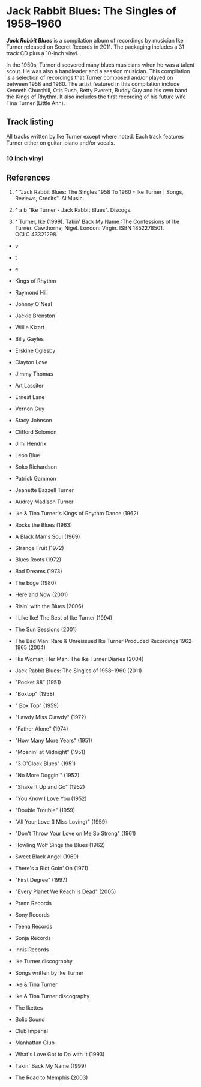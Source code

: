 # Jack Rabbit Blues: The Singles of 1958–1960

***Jack Rabbit Blues***  is a compilation album of recordings by musician Ike Turner released on Secret Records in 2011. The packaging includes a 31 track CD plus a 10-inch vinyl.

In the 1950s, Turner discovered many blues musicians when he was a talent scout. He was also a bandleader and a session musician. This compilation is a selection of recordings that Turner composed and/or played on between 1958 and 1960. The artist featured in this compilation include Kenneth Churchill, Otis Rush, Betty Everett, Buddy Guy and his own band the Kings of Rhythm. It also includes the first recording of his future wife Tina Turner (Little Ann).

## Track listing

All tracks written by Ike Turner except where noted. Each track features Turner either on guitar, piano and/or vocals.

### 10 inch vinyl

## References

 1. ^ "Jack Rabbit Blues: The Singles 1958 To 1960 - Ike Turner | Songs, Reviews, Credits". AllMusic.

 2. ^ a b "Ike Turner - Jack Rabbit Blues". Discogs.

 3. ^ Turner, Ike (1999). Takin' Back My Name :The Confessions of Ike Turner. Cawthorne, Nigel. London: Virgin. ISBN 1852278501. OCLC 43321298.


 - v
 - t
 - e

 - Kings of Rhythm

 - Raymond Hill
 - Johnny O'Neal
 - Jackie Brenston
 - Willie Kizart
 - Billy Gayles
 - Erskine Oglesby
 - Clayton Love
 - Jimmy Thomas
 - Art Lassiter
 - Ernest Lane
 - Vernon Guy
 - Stacy Johnson
 - Clifford Solomon
 - Jimi Hendrix
 - Leon Blue
 - Soko Richardson
 - Patrick Gammon
 - Jeanette Bazzell Turner
 - Audrey Madison Turner

 - Ike & Tina Turner's Kings of Rhythm Dance (1962)
 - Rocks the Blues (1963)
 - A Black Man's Soul (1969)
 - Strange Fruit (1972)
 - Blues Roots (1972)
 - Bad Dreams (1973)
 - The Edge (1980)
 - Here and Now (2001)
 - Risin' with the Blues (2006)

 - I Like Ike! The Best of Ike Turner (1994)
 - The Sun Sessions (2001)
 - The Bad Man: Rare & Unreissued Ike Turner Produced Recordings 1962–1965 (2004)
 - His Woman, Her Man: The Ike Turner Diaries (2004)
 - Jack Rabbit Blues: The Singles of 1958–1960 (2011)

 - "Rocket 88" (1951)
 - "Boxtop" (1958)
 - " Box Top" (1959)
 - "Lawdy Miss Clawdy" (1972)
 - "Father Alone" (1974)

 - "How Many More Years" (1951)
 - "Moanin' at Midnight" (1951)
 - "3 O'Clock Blues" (1951)
 - "No More Doggin'" (1952)
 - "Shake It Up and Go" (1952)
 - "You Know I Love You (1952)
 - "Double Trouble" (1959)
 - "All Your Love (I Miss Loving)" (1959)
 - "Don't Throw Your Love on Me So Strong" (1961)
 - Howling Wolf Sings the Blues (1962)
 - Sweet Black Angel (1969)
 - There's a Riot Goin' On (1971)
 - "First Degree" (1997)
 - "Every Planet We Reach Is Dead" (2005)

 - Prann Records
 - Sony Records
 - Teena Records
 - Sonja Records
 - Innis Records

 - Ike Turner discography
 - Songs written by Ike Turner
 - Ike & Tina Turner
 - Ike & Tina Turner discography
 - The Ikettes
 - Bolic Sound
 - Club Imperial
 - Manhattan Club
 - What's Love Got to Do with It (1993)
 - Takin' Back My Name (1999)
 - The Road to Memphis (2003)

